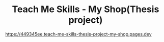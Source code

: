 <h1 align="center">Teach Me Skills - My Shop(Thesis project)</h1>

https://449345ee.teach-me-skills-thesis-project-my-shop.pages.dev
